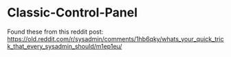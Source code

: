 # Classic-Control-Panel

Found these from this reddit post: https://old.reddit.com/r/sysadmin/comments/1hb6qky/whats_your_quick_trick_that_every_sysadmin_should/m1ep1eu/

<imng src="https://i.imgur.com/5yd8Xqj.png">
